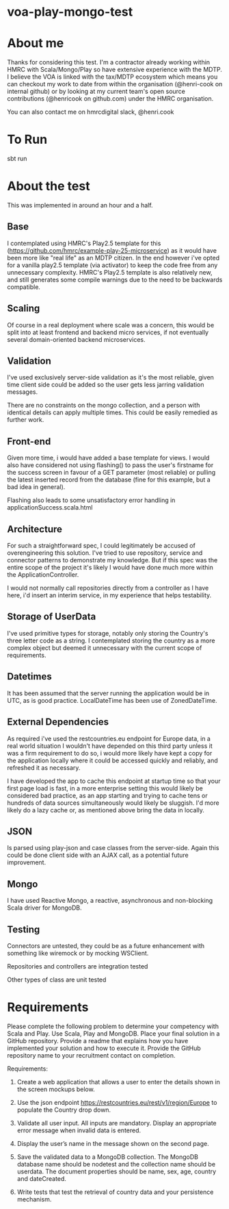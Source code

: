 # voa-play-mongo-test

# About me

Thanks for considering this test. I'm a contractor already working within HMRC with Scala/Mongo/Play so have extensive experience with the MDTP. 
I believe the VOA is linked with the tax/MDTP ecosystem which means you can checkout my work to date from within the organisation (@henri-cook on internal github) or
by looking at my current team's open source contributions (@henricook on github.com) under the HMRC organisation.

You can also contact me on hmrcdigital slack, @henri.cook

# To Run

sbt run

# About the test

This was implemented in around an hour and a half.

## Base

I contemplated using HMRC's Play2.5 template for this (https://github.com/hmrc/example-play-25-microservice) as it would have been more like "real life" as an MDTP citizen. In the end however i've opted for a vanilla play2.5 template (via activator) to keep the code free from any unnecessary complexity. HMRC's Play2.5 template is also relatively new, and still generates some compile warnings due to the need to be backwards compatible.

## Scaling

Of course in a real deployment where scale was a concern, this would be split into at least frontend and backend micro services, if not eventually several domain-oriented
backend microservices.

## Validation

I've used exclusively server-side validation as it's the most reliable, given time client side could be added so the user gets less jarring validation messages.

There are no constraints on the mongo collection, and a person with identical details can apply multiple times. This could be easily remedied as further work.

## Front-end

Given more time, i would have added a base template for views. I would also have considered not using flashing() to pass the user's firstname for the success screen
in favour of a GET parameter (most reliable) or pulling the latest inserted record from the database (fine for this example, but a bad idea in general).

Flashing also leads to some unsatisfactory error handling in applicationSuccess.scala.html

## Architecture

For such a straightforward spec, I could legitimately be accused of overengineering this solution. I've tried to use repository, service and connector patterns to 
demonstrate my knowledge. But if this spec was the entire scope of the project it's likely I would have done much more within the ApplicationController.

I would not normally call repositories directly from a controller as I have here, i'd insert an interim service, in my experience that helps testability.

## Storage of UserData

I've used primitive types for storage, notably only storing the Country's three letter code as a string. I contemplated storing the country as a more complex object
but deemed it unnecessary with the current scope of requirements.

## Datetimes

It has been assumed that the server running the application would be in UTC, as is good practice. LocalDateTime has been use of ZonedDateTime.

## External Dependencies

As required i've used the restcountries.eu endpoint for Europe data, in a real world situation I wouldn't have depended on this third party unless it was a firm
requirement to do so, i would more likely have kept a copy for the application locally where it could be accessed quickly and reliably, and refreshed it as necessary.

I have developed the app to cache this endpoint at startup time so that your first page load is fast, in a more enterprise setting this would likely be considered
bad practice, as an app starting and trying to cache tens or hundreds of data sources simultaneously would likely be sluggish. I'd more likely do a lazy cache or, as mentioned above
bring the data in locally.

## JSON

Is parsed using play-json and case classes from the server-side. Again this could be done client side with an AJAX call, as a potential future improvement.

## Mongo

I have used Reactive Mongo, a reactive, asynchronous and non-blocking Scala driver for MongoDB.

## Testing

Connectors are untested, they could be as a future enhancement with something like wiremock or by mocking WSClient.

Repositories and controllers are integration tested

Other types of class are unit tested

# Requirements

Please complete the following problem to determine your competency with Scala
and Play. Use Scala, Play and MongoDB. Place your final solution in a GitHub
repository. Provide a readme that explains how you have implemented your solution
and how to execute it. Provide the GitHub repository name to your recruitment
contact on completion.

Requirements:

1. Create a web application that allows a user to enter the details shown in the
screen mockups below.

2. Use the json endpoint https://restcountries.eu/rest/v1/region/Europe to populate
the Country drop down.

3. Validate all user input. All inputs are mandatory. Display an appropriate error
message when invalid data is entered.

4. Display the user’s name in the message shown on the second page.

5. Save the validated data to a MongoDB collection. The MongoDB database name
should be nodetest and the collection name should be userdata. The document
properties should be name, sex, age, country and dateCreated.

6. Write tests that test the retrieval of country data and your persistence mechanism.
